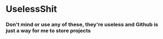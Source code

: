 # UselessShit
### Don't mind or use any of these, they're useless and Github is just a way for me to store projects
